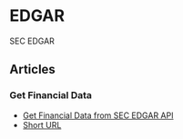 # EDGAR

SEC EDGAR

## Articles

### Get Financial Data 

* [Get Financial Data from SEC EDGAR API](https://medium.com/@wl8380/how-to-get-any-companys-financial-data-for-free-using-python-and-sec-edgar-api-c25d890360c7)
* [Short URL]()
